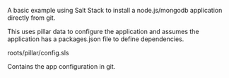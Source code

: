 A basic example using Salt Stack to install a node.js/mongodb application directly from git. 

This uses pillar data to configure the application and assumes the application has a packages.json file to define dependencies.

  roots/pillar/config.sls

Contains the app configuration in git.